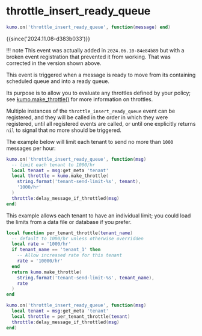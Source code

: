 # throttle_insert_ready_queue

```lua
kumo.on('throttle_insert_ready_queue', function(message) end)
```

{{since('2024.11.08-d383b033')}}

!!! note
    This event was actually added in `2024.06.10-84e84b89` but
    with a broken event registration that prevented it from working.
    That was corrected in the version shown above.

This event is triggered when a message is ready to move from its
containing scheduled queue and into a ready queue.

Its purpose is to allow you to evaluate any throttles defined by
your policy; see [kumo.make_throttle()](../kumo/make_throttle.md) for more
information on throttles.

Multiple instances of the `throttle_insert_ready_queue` event can be registered,
and they will be called in the order in which they were registered,
until all registered events are called, or until one explicitly
returns `nil` to signal that no more should be triggered.

The example below will limit each tenant to send no more than `1000` messages
per hour:

```lua
kumo.on('throttle_insert_ready_queue', function(msg)
  -- limit each tenant to 1000/hr
  local tenant = msg:get_meta 'tenant'
  local throttle = kumo.make_throttle(
    string.format('tenant-send-limit-%s', tenant),
    '1000/hr'
  )
  throttle:delay_message_if_throttled(msg)
end)
```

This example allows each tenant to have an individual limit; you could
load the limits from a data file or database if you prefer.

```lua
local function per_tenant_throttle(tenant_name)
  -- default to 1000/hr unless otherwise overridden
  local rate = '1000/hr'
  if tenant_name == 'tenant_1' then
    -- Allow increased rate for this tenant
    rate = '10000/hr'
  end
  return kumo.make_throttle(
    string.format('tenant-send-limit-%s', tenant_name),
    rate
  )
end

kumo.on('throttle_insert_ready_queue', function(msg)
  local tenant = msg:get_meta 'tenant'
  local throttle = per_tenant_throttle(tenant)
  throttle:delay_message_if_throttled(msg)
end)
```
